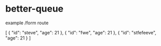 # better-queue

example /form route

[
	{ "id": "steve", "age": 21 },
	{ "id": "fwe", "age": 21 },
	{ "id": "stfefeeve", "age": 21 }
]
